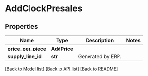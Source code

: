# AddClockPresales

## Properties
Name | Type | Description | Notes
------------ | ------------- | ------------- | -------------
**price_per_piece** | [**AddPrice**](AddPrice.md) |  | 
**supply_line_id** | **str** | Generated by ERP. | 

[[Back to Model list]](../README.md#documentation-for-models) [[Back to API list]](../README.md#documentation-for-api-endpoints) [[Back to README]](../README.md)


